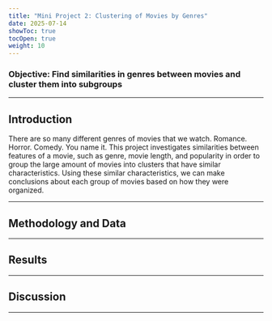 ```yaml
---
title: "Mini Project 2: Clustering of Movies by Genres"
date: 2025-07-14
showToc: true
tocOpen: true
weight: 10
---
```

### Objective: Find similarities in genres between movies and cluster them into subgroups
---
## Introduction

There are so many different genres of movies that we watch. Romance. Horror. Comedy. You name it. This project investigates similarities between features of a movie, such as genre, movie length, and popularity in order to group the large amount of movies into clusters that have similar characteristics. Using these similar characteristics, we can make conclusions about each group of movies based on how they were organized.

---


## Methodology and Data


---

## Results

---

## Discussion

---